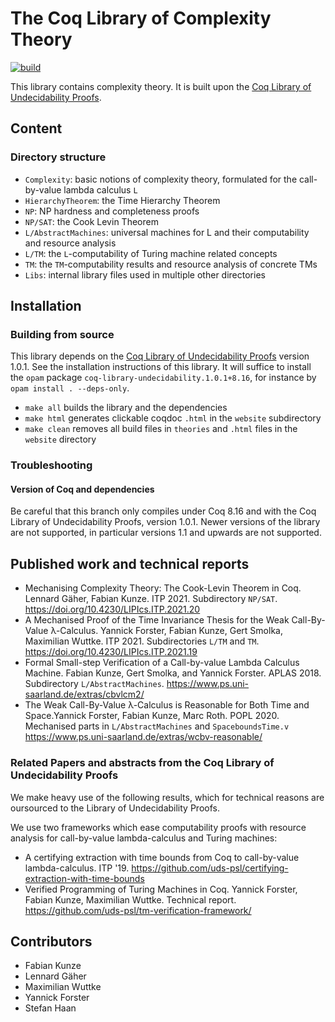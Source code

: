 # The Coq Library of Complexity Theory
[![build](https://github.com/uds-psl/coq-library-complexity/workflows/build/badge.svg?branch=coq-8.15)](https://github.com/uds-psl/coq-library-complexity/actions)

This library contains complexity theory. It is built upon the [Coq Library of Undecidability Proofs](https://github.com/uds-psl/coq-library-undecidability).

## Content

### Directory structure

- `Complexity`: basic notions of complexity theory, formulated for the call-by-value lambda calculus `L`
- `HierarchyTheorem`: the Time Hierarchy Theorem
- `NP`: NP hardness and completeness proofs 
- `NP/SAT`: the Cook Levin Theorem
- `L/AbstractMachines`: universal machines for L and their computability and resource analysis
- `L/TM`: the `L`-computability of Turing machine related concepts
- `TM`: the `TM`-computability results and resource analysis of concrete TMs
- `Libs`: internal library files used in multiple other directories

## Installation

### Building from source

This library depends on the [Coq Library of Undecidability Proofs](https://github.com/uds-psl/coq-library-undecidability) version 1.0.1. See the installation instructions of this library. It will suffice to install the `opam` package `coq-library-undecidability.1.0.1+8.16`, for instance by `opam install . --deps-only`.

- `make all` builds the library and the dependencies
- `make html` generates clickable coqdoc `.html` in the `website` subdirectory
- `make clean` removes all build files in `theories` and `.html` files in the `website` directory

### Troubleshooting

#### Version of Coq and dependencies

Be careful that this branch only compiles under Coq 8.16
and with the Coq Library of Undecidability Proofs, version 1.0.1.
Newer versions of the library are not supported, in particular versions 1.1 and upwards are not supported.

## Published work and technical reports

- Mechanising Complexity Theory: The Cook-Levin Theorem in Coq. Lennard Gäher, Fabian Kunze. ITP 2021. Subdirectory `NP/SAT`. https://doi.org/10.4230/LIPIcs.ITP.2021.20
- A Mechanised Proof of the Time Invariance Thesis for the Weak Call-By-Value λ-Calculus. Yannick Forster, Fabian Kunze, Gert Smolka, Maximilian Wuttke. ITP 2021. Subdirectories `L/TM` and `TM`. https://doi.org/10.4230/LIPIcs.ITP.2021.19
- Formal Small-step Verification of a Call-by-value Lambda Calculus Machine. Fabian Kunze, Gert Smolka, and Yannick Forster. APLAS 2018. Subdirectory `L/AbstractMachines`. https://www.ps.uni-saarland.de/extras/cbvlcm2/
- The Weak Call-By-Value λ-Calculus is Reasonable for Both Time and Space.Yannick Forster, Fabian Kunze, Marc Roth. POPL 2020. Mechanised parts in `L/AbstractMachines` and `SpaceboundsTime.v` https://www.ps.uni-saarland.de/extras/wcbv-reasonable/
  
### Related Papers and abstracts from the Coq Library of Undecidability Proofs

We make heavy use of the following results, which for technical reasons are oursourced to the Library of Undecidability Proofs.

We use two frameworks which ease computability proofs with resource analysis for call-by-value lambda-calculus and Turing machines:
- A certifying extraction with time bounds from Coq to call-by-value lambda-calculus. ITP '19. https://github.com/uds-psl/certifying-extraction-with-time-bounds
- Verified Programming of Turing Machines in Coq. Yannick Forster, Fabian Kunze, Maximilian Wuttke. Technical report. https://github.com/uds-psl/tm-verification-framework/

## Contributors

- Fabian Kunze
- Lennard Gäher
- Maximilian Wuttke
- Yannick Forster
- Stefan Haan


